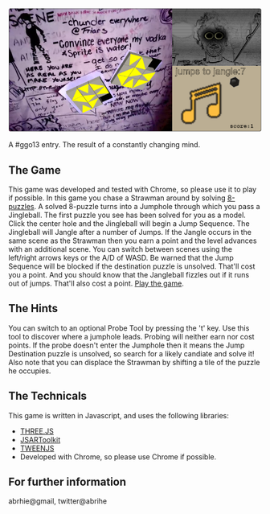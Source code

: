 ![Product of a Disheveled Mind](screenshot.png)

A #ggo13 entry. The result of a constantly changing mind.

## The Game
This game was developed and tested with Chrome, so please use it to play if possible. In this game you chase a Strawman around by solving [8-puzzles](http://en.wikipedia.org/wiki/15_puzzle). A solved 8-puzzle turns into a Jumphole through which you pass a Jingleball. The first puzzle you see has been solved for you as a model. Click the center hole and the Jingleball will begin a Jump Sequence. The Jingleball will Jangle after a number of Jumps. If the Jangle occurs in the same scene as the Strawman then you earn a point and the level advances with an additional scene. You can switch between scenes using the left/right arrows keys or the A/D of WASD. Be warned that the Jump Sequence will be blocked if the destination puzzle is unsolved. That'll cost you a point. And you should know that the Jangleball fizzles out if it runs out of jumps. That'll also cost a point. [Play the game](http://abrie.github.io/game-off-2013/).

## The Hints
You can switch to an optional Probe Tool by pressing the 't' key. Use this tool to discover where a jumphole leads. Probing will neither earn nor cost points. If the probe doesn't enter the Jumphole then it means the Jump Destination puzzle is unsolved, so search for a likely candiate and solve it! Also note that you can displace the Strawman by shifting a tile of the puzzle he occupies.

## The Technicals
This game is written in Javascript, and uses the following libraries:
* [THREE.JS](http://threejs.org)
* [JSARToolkit](https://github.com/kig/JSARToolKit)
* [TWEENJS](https://github.com/sole/tween.js/)
* Developed with Chrome, so please use Chrome if possible.

## For further information
abrhie@gmail, twitter@abrihe
